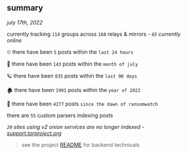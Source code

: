 
## summary
_july 17th, 2022_

currently tracking `114` groups across `168` relays & mirrors - _`65` currently online_

⏲ there have been `5` posts within the `last 24 hours`

🦈 there have been `143` posts within the `month of july`

🪐 there have been `835` posts within the `last 90 days`

🏚 there have been `1991` posts within the `year of 2022`

🦕 there have been `4277` posts `since the dawn of ransomwatch`

there are `55` custom parsers indexing posts

_`20` sites using v2 onion services are no longer indexed - [support.torproject.org](https://support.torproject.org/onionservices/v2-deprecation/)_

> see the project [README](https://github.com/joshhighet/ransomwatch#ransomwatch--) for backend technicals
